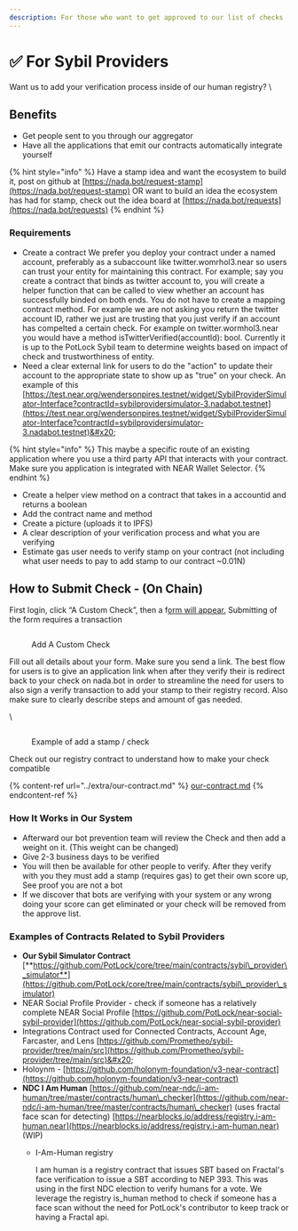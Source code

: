 ```yaml
---
description: For those who want to get approved to our list of checks
---
```


# ✅ For Sybil Providers

Want us to add your verification process inside of our human registry? \


## Benefits

* Get people sent to you through our aggregator
* Have all the applications that emit our contracts automatically integrate yourself

{% hint style="info" %}
Have a stamp idea and want the ecosystem to build it, post on github at [https://nada.bot/request-stamp](https://nada.bot/request-stamp) OR want to build an idea the ecosystem has had for stamp, check out the idea board at [https://nada.bot/requests](https://nada.bot/requests)
{% endhint %}

### Requirements

* Create a contract We prefer you deploy your contract under a named account, preferably as a subaccount like twitter.womrhol3.near so users can trust your entity for maintaining this contract. For example; say you create a contract that binds as twitter account to, you will create a helper function that can be called to view whether an account has successfully binded on both ends. You do not have to create a mapping contract method. For example we are not asking you return the twitter account ID, rather we just are trusting that you just verify if an account has compelted a certain check. For example on twitter.wormhol3.near you would have a method isTwitterVerified(accountId): bool. Currently it is up to the PotLock Sybil team to determine weights based on impact of check and trustworthiness of entity.
* Need a clear external link for users to do the "action" to update their account to the appropriate state to show up as "true" on your check. An example of this [https://test.near.org/wendersonpires.testnet/widget/SybilProviderSimulator-Interface?contractId=sybilprovidersimulator-3.nadabot.testnet](https://test.near.org/wendersonpires.testnet/widget/SybilProviderSimulator-Interface?contractId=sybilprovidersimulator-3.nadabot.testnet)&#x20;

{% hint style="info" %}
This maybe a specific route of an existing application where you use a third party API that interacts with your contract. Make sure you application is integrated with NEAR Wallet Selector.&#x20;
{% endhint %}

* Create a helper view method on a contract that takes in a accountid and returns a boolean
* Add the contract name and method&#x20;
* Create a picture (uploads it to IPFS)
* A clear description of your verification process and what you are verifying
* Estimate gas user needs to verify stamp on your contract (not including what user needs to pay to add stamp to our contract \~0.01N)

## How to Submit Check - (On Chain)

First login,  click “A Custom Check”, then a f[orm will appear.](https://app.nada.bot/add-stamp) Submitting of the form requires a transaction

<figure><img src="../.gitbook/assets/Screenshot 2024-01-05 at 3.01.08 PM.png" alt=""><figcaption><p>Add A Custom Check</p></figcaption></figure>

Fill out all details about your form. Make sure you send a link. The best flow for users is to give an application link when after they verify their is redirect back to your check on nada.bot in order to streamline the need for users to also sign a verify transaction to add your stamp to their registry record. Also make sure to clearly describe steps and amount of gas needed.

\


<figure><img src="../.gitbook/assets/Submit Stamp for gitbook.png" alt=""><figcaption><p>Example of add a stamp / check</p></figcaption></figure>

Check out our registry contract to understand how to make your check compatible

{% content-ref url="../extra/our-contract.md" %}
[our-contract.md](../extra/our-contract.md)
{% endcontent-ref %}

### How It Works in Our System

* Afterward our bot prevention team will review the Check and then add a weight on it. (This weight can be changed)
* Give 2-3 business days to be verified
* You will then be available for other people to verify. After they verify with you they must add a stamp (requires gas) to get their own score up, See proof you are not a bot&#x20;
* If we discover that bots are verifying with your system or any wrong doing your score can get eliminated or your check will be removed from the approve list.



### Examples of Contracts Related to Sybil Providers

* **Our Sybil Simulator Contract** [**https://github.com/PotLock/core/tree/main/contracts/sybil\_provider\_simulator**](https://github.com/PotLock/core/tree/main/contracts/sybil\_provider\_simulator)
* NEAR Social Profile Provider - check if someone has a relatively complete NEAR Social Profile [https://github.com/PotLock/near-social-sybil-provider](https://github.com/PotLock/near-social-sybil-provider)
* Integrations Contract used for Connected Contracts, Account Age, Farcaster, and Lens [https://github.com/Prometheo/sybil-provider/tree/main/src](https://github.com/Prometheo/sybil-provider/tree/main/src)&#x20;
* Holoynm - [https://github.com/holonym-foundation/v3-near-contract](https://github.com/holonym-foundation/v3-near-contract)
* **NDC I Am Human** [https://github.com/near-ndc/i-am-human/tree/master/contracts/human\_checker](https://github.com/near-ndc/i-am-human/tree/master/contracts/human\_checker) (uses fractal face scan for detecting)  [https://nearblocks.io/address/registry.i-am-human.near](https://nearblocks.io/address/registry.i-am-human.near) (WIP)
  *   I-Am-Human registry

      I am human is a registry contract that issues SBT based on Fractal's face verification to issue a SBT according to NEP 393. This was using in the first NDC election to verify humans for a vote. We leverage the registry is\_human method to check if someone has a face scan without the need for PotLock's contributor to keep track or having a Fractal api. &#x20;
